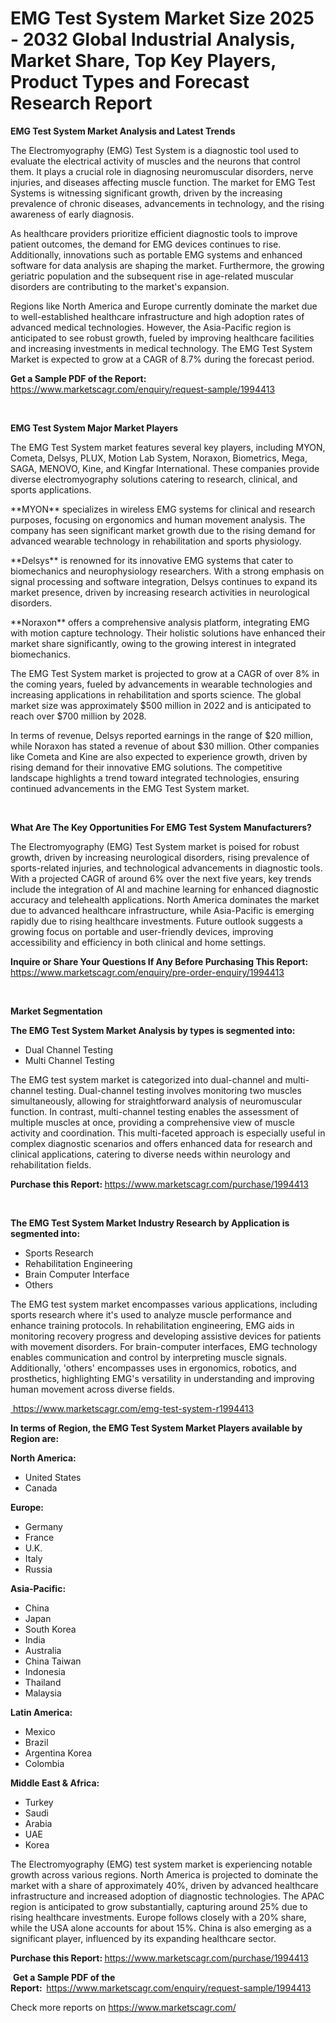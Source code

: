 <p><h1>EMG Test System Market Size 2025 - 2032 Global Industrial Analysis, Market Share, Top Key Players, Product Types and Forecast Research Report</h1></p><p><strong>EMG Test System Market Analysis and Latest Trends</strong></p>
<p><p>The Electromyography (EMG) Test System is a diagnostic tool used to evaluate the electrical activity of muscles and the neurons that control them. It plays a crucial role in diagnosing neuromuscular disorders, nerve injuries, and diseases affecting muscle function. The market for EMG Test Systems is witnessing significant growth, driven by the increasing prevalence of chronic diseases, advancements in technology, and the rising awareness of early diagnosis.</p><p>As healthcare providers prioritize efficient diagnostic tools to improve patient outcomes, the demand for EMG devices continues to rise. Additionally, innovations such as portable EMG systems and enhanced software for data analysis are shaping the market. Furthermore, the growing geriatric population and the subsequent rise in age-related muscular disorders are contributing to the market's expansion.</p><p>Regions like North America and Europe currently dominate the market due to well-established healthcare infrastructure and high adoption rates of advanced medical technologies. However, the Asia-Pacific region is anticipated to see robust growth, fueled by improving healthcare facilities and increasing investments in medical technology. The EMG Test System Market is expected to grow at a CAGR of 8.7% during the forecast period.</p></p>
<p><strong>Get a Sample PDF of the Report:&nbsp;</strong> <a href="https://www.marketscagr.com/enquiry/request-sample/1994413?utm_campaign=2383&utm_medium=2&utm_source=Github&utm_content=ia&utm_term=02032025&utm_id=emg-test-system">https://www.marketscagr.com/enquiry/request-sample/1994413</a></p>
<p>&nbsp;</p>
<p><strong>EMG Test System Major Market Players</strong></p>
<p><p>The EMG Test System market features several key players, including MYON, Cometa, Delsys, PLUX, Motion Lab System, Noraxon, Biometrics, Mega, SAGA, MENOVO, Kine, and Kingfar International. These companies provide diverse electromyography solutions catering to research, clinical, and sports applications.</p><p>**MYON** specializes in wireless EMG systems for clinical and research purposes, focusing on ergonomics and human movement analysis. The company has seen significant market growth due to the rising demand for advanced wearable technology in rehabilitation and sports physiology.</p><p>**Delsys** is renowned for its innovative EMG systems that cater to biomechanics and neurophysiology researchers. With a strong emphasis on signal processing and software integration, Delsys continues to expand its market presence, driven by increasing research activities in neurological disorders.</p><p>**Noraxon** offers a comprehensive analysis platform, integrating EMG with motion capture technology. Their holistic solutions have enhanced their market share significantly, owing to the growing interest in integrated biomechanics.</p><p>The EMG Test System market is projected to grow at a CAGR of over 8% in the coming years, fueled by advancements in wearable technologies and increasing applications in rehabilitation and sports science. The global market size was approximately $500 million in 2022 and is anticipated to reach over $700 million by 2028.</p><p>In terms of revenue, Delsys reported earnings in the range of $20 million, while Noraxon has stated a revenue of about $30 million. Other companies like Cometa and Kine are also expected to experience growth, driven by rising demand for their innovative EMG solutions. The competitive landscape highlights a trend toward integrated technologies, ensuring continued advancements in the EMG Test System market.</p></p>
<p>&nbsp;</p>
<p><strong>What Are The Key Opportunities For EMG Test System Manufacturers?</strong></p>
<p><p>The Electromyography (EMG) Test System market is poised for robust growth, driven by increasing neurological disorders, rising prevalence of sports-related injuries, and technological advancements in diagnostic tools. With a projected CAGR of around 6% over the next five years, key trends include the integration of AI and machine learning for enhanced diagnostic accuracy and telehealth applications. North America dominates the market due to advanced healthcare infrastructure, while Asia-Pacific is emerging rapidly due to rising healthcare investments. Future outlook suggests a growing focus on portable and user-friendly devices, improving accessibility and efficiency in both clinical and home settings.</p></p>
<p><strong>Inquire or Share Your Questions If Any Before Purchasing This Report:</strong> <a href="https://www.marketscagr.com/enquiry/pre-order-enquiry/1994413?utm_campaign=2383&utm_medium=2&utm_source=Github&utm_content=ia&utm_term=02032025&utm_id=emg-test-system">https://www.marketscagr.com/enquiry/pre-order-enquiry/1994413</a></p>
<p>&nbsp;</p>
<p><strong>Market Segmentation</strong></p>
<p><strong>The EMG Test System Market Analysis by types is segmented into:</strong></p>
<p><ul><li>Dual Channel Testing</li><li>Multi Channel Testing</li></ul></p>
<p><p>The EMG test system market is categorized into dual-channel and multi-channel testing. Dual-channel testing involves monitoring two muscles simultaneously, allowing for straightforward analysis of neuromuscular function. In contrast, multi-channel testing enables the assessment of multiple muscles at once, providing a comprehensive view of muscle activity and coordination. This multi-faceted approach is especially useful in complex diagnostic scenarios and offers enhanced data for research and clinical applications, catering to diverse needs within neurology and rehabilitation fields.</p></p>
<p><strong>Purchase this Report:&nbsp;</strong><a href="https://www.marketscagr.com/purchase/1994413?utm_campaign=2383&utm_medium=2&utm_source=Github&utm_content=ia&utm_term=02032025&utm_id=emg-test-system">https://www.marketscagr.com/purchase/1994413</a></p>
<p>&nbsp;</p>
<p><strong>The EMG Test System Market Industry Research by Application is segmented into:</strong></p>
<p><ul><li>Sports Research</li><li>Rehabilitation Engineering</li><li>Brain Computer Interface</li><li>Others</li></ul></p>
<p><p>The EMG test system market encompasses various applications, including sports research where it's used to analyze muscle performance and enhance training protocols. In rehabilitation engineering, EMG aids in monitoring recovery progress and developing assistive devices for patients with movement disorders. For brain-computer interfaces, EMG technology enables communication and control by interpreting muscle signals. Additionally, 'others' encompasses uses in ergonomics, robotics, and prosthetics, highlighting EMG's versatility in understanding and improving human movement across diverse fields.</p></p>
<p><a href="https://www.marketscagr.com/emg-test-system-r1994413?utm_campaign=2383&utm_medium=2&utm_source=Github&utm_content=ia&utm_term=02032025&utm_id=emg-test-system">&nbsp;https://www.marketscagr.com/emg-test-system-r1994413</a></p>
<p><strong>In terms of Region, the EMG Test System Market Players available by Region are:</strong></p>
<p>
    <p> <strong> North America: </strong>
        <ul>
            <li>United States</li>
            <li>Canada</li>
        </ul>
        </p> 
    <p> <strong> Europe: </strong>
        <ul>
            <li>Germany</li>
            <li>France</li>
            <li>U.K.</li>
            <li>Italy</li>
            <li>Russia</li>
        </ul>
        </p> 
    <p> <strong> Asia-Pacific: </strong>
        <ul>
            <li>China</li>
            <li>Japan</li>
            <li>South Korea</li>
            <li>India</li>
            <li>Australia</li>
            <li>China Taiwan</li>
            <li>Indonesia</li>
            <li>Thailand</li>
            <li>Malaysia</li>
        </ul>
        </p> 
    <p> <strong> Latin America: </strong>
        <ul>
            <li>Mexico</li>
            <li>Brazil</li>
            <li>Argentina Korea</li>
            <li>Colombia</li>
        </ul>
        </p> 
    <p> <strong> Middle East & Africa: </strong>
        <ul>
            <li>Turkey</li>
            <li>Saudi</li>
            <li>Arabia</li>
            <li>UAE</li>
            <li>Korea</li>
        </ul>
    </p>
    </p>
<p><p>The Electromyography (EMG) test system market is experiencing notable growth across various regions. North America is projected to dominate the market with a share of approximately 40%, driven by advanced healthcare infrastructure and increased adoption of diagnostic technologies. The APAC region is anticipated to grow substantially, capturing around 25% due to rising healthcare investments. Europe follows closely with a 20% share, while the USA alone accounts for about 15%. China is also emerging as a significant player, influenced by its expanding healthcare sector.</p></p>
<p><strong>Purchase this Report: </strong><a href="https://www.marketscagr.com/purchase/1994413?utm_campaign=2383&utm_medium=2&utm_source=Github&utm_content=ia&utm_term=02032025&utm_id=emg-test-system">https://www.marketscagr.com/purchase/1994413</a></p>
<p>&nbsp;<strong>Get a Sample PDF of the Report:&nbsp;&nbsp;</strong><a href="https://www.marketscagr.com/enquiry/request-sample/1994413?utm_campaign=2383&utm_medium=2&utm_source=Github&utm_content=ia&utm_term=02032025&utm_id=emg-test-system">https://www.marketscagr.com/enquiry/request-sample/1994413</a></p>
<p><strong></strong></p>
<p>Check more reports on <a href="https://www.marketscagr.com/?utm_campaign=2383&utm_medium=2&utm_source=Github&utm_content=ia&utm_term=02032025&utm_id=emg-test-system">https://www.marketscagr.com/</a></p>